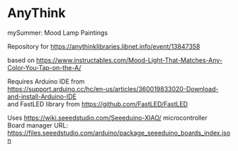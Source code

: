 # AnyThink
mySummer: Mood Lamp Paintings

Repository for https://anythinklibraries.libnet.info/event/13847358

based on https://www.instructables.com/Mood-Light-That-Matches-Any-Color-You-Tap-on-the-A/

Requires Arduino IDE from  
https://support.arduino.cc/hc/en-us/articles/360019833020-Download-and-install-Arduino-IDE  
and FastLED library from https://github.com/FastLED/FastLED  

Uses https://wiki.seeedstudio.com/Seeeduino-XIAO/ microcontroller  
Board manager URL: https://files.seeedstudio.com/arduino/package_seeeduino_boards_index.json  
